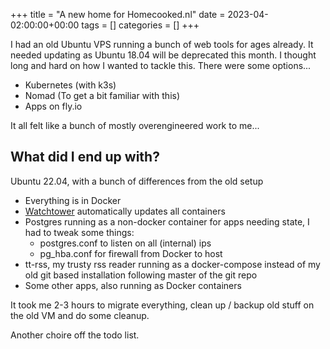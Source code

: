 +++
title = "A new home for Homecooked.nl"
date = 2023-04-02:00:00+00:00
tags = []
categories = []
+++

I had an old Ubuntu VPS running a bunch of web tools for ages already. It needed updating as Ubuntu 18.04 will be deprecated this month. I thought long and hard on how I wanted to tackle this. There were some options...

- Kubernetes (with k3s)
- Nomad (To get a bit familiar with this)
- Apps on fly.io

It all felt like a bunch of mostly overengineered work to me...

## What did I end up with?

Ubuntu 22.04, with a bunch of differences from the old setup

- Everything is in Docker
- [Watchtower](https://containrrr.dev/watchtower/) automatically updates all containers
- Postgres running as a non-docker container for apps needing state, I had to tweak some things:
  - postgres.conf to listen on all (internal) ips
  - pg_hba.conf for firewall from Docker to host
- tt-rss, my trusty rss reader running as a docker-compose instead of my old git based installation following master of the git repo
- Some other apps, also running as Docker containers

It took me 2-3 hours to migrate everything, clean up / backup old stuff on the old VM and do some cleanup.

Another choire off the todo list.

